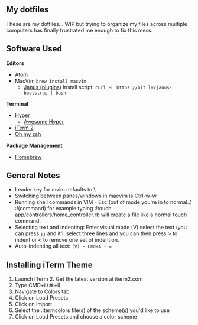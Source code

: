 ## My dotfiles

These are my dotfiles... WIP but trying to organize my files across
multiple computers has finally frustrated me enough to fix this mess.

## Software Used
**Editors**
- [Atom](http://atom.io)
- MacVim `brew install macvim`
  - [Janus (plugins)](https://github.com/carlhuda/janus)
      Install script: `curl -L https://bit.ly/janus-bootstrap | bash`

**Terminal**
- [Hyper](https://hyper.is/)
  - [Awesome Hyper](https://github.com/bnb/awesome-hyper)
- [iTerm 2](https://www.iterm2.com/)
- [Oh my zsh](https://github.com/robbyrussell/oh-my-zsh)

**Package Management**
- [Homebrew](http://brew.sh)

## General Notes
- Leader key for mvim defaults to \
- Switching between panes/windows in macvim is Ctrl-w-w
- Running shell commands in VIM - Esc (out of mode you're in to normal..)
  :!(command) for example typing :!touch
app/controllers/home_controller.rb will create a file like a normal
touch command.
- Selecting text and indenting: Enter visual mode (V) select the text
  (you can press `jj` and it'll select three lines and you can then
press > to indent or < to remove one set of indention.
- Auto-indenting all text: `(V) - Cmd+A - =`

## Installing iTerm Theme

1. Launch iTerm 2. Get the latest version at iterm2.com
2. Type CMD+i (⌘+i)
3. Navigate to Colors tab
4. Click on Load Presets
5. Click on Import
6. Select the .itermcolors file(s) of the scheme(s) you'd like to use
7. Click on Load Presets and choose a color scheme
